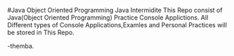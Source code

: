 #Java Object Oriented Programming
Java Intermidite 
This Repo consist of Java(Object Oriented Programming) Practice Console Applictions.
All Different types of Console Applications,Examles and Personal Practices will be stored in This Repo.

 -themba.
